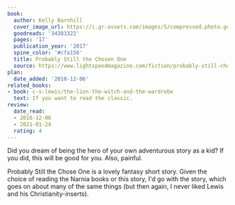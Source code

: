 ```yaml
---
book:
  author: Kelly Barnhill
  cover_image_url: https://i.gr-assets.com/images/S/compressed.photo.goodreads.com/books/1498630386l/34383322._SX98_.jpg
  goodreads: '34383322'
  pages: '17'
  publication_year: '2017'
  spine_color: '#cfa156'
  title: Probably Still the Chosen One
  source: https://www.lightspeedmagazine.com/fiction/probably-still-chosen-one/
plan:
  date_added: '2018-12-06'
related_books:
- book: c-s-lewis/the-lion-the-witch-and-the-wardrobe
  text: If you want to read the classic.
review:
  date_read:
  - 2018-12-06
  - 2021-01-24
  rating: 4
---
```


Did you dream of being the hero of your own adventurous story as a kid? If you did, this will be good for you. Also,
painful.

Probably Still the Chose One is a lovely fantasy short story. Given the choice of reading the Narnia books or
this story, I'd go with the story, which goes on about many of the same things (but then again, I never liked Lewis and
his Christianity-inserts).
